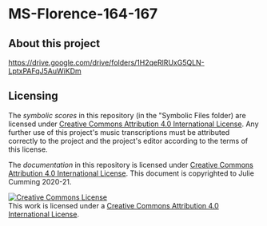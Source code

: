 # MS-Florence-164-167

## About this project


https://drive.google.com/drive/folders/1H2qeRlRUxG5QLN-LptxPAFqJ5AuWiKDm


## Licensing

The *symbolic scores* in this repository (in the "Symbolic Files folder) are licensed under [Creative Commons Attribution 4.0 International License](https://creativecommons.org/licenses/by/4.0/). Any further use of this project's music transcriptions must be attributed correctly to the project and the project's editor according to the terms of this license.

The *documentation* in this repository is licensed under [Creative Commons Attribution 4.0 International License](https://creativecommons.org/licenses/by/4.0/). This document is copyrighted to Julie Cumming 2020-21.

<a rel="license" href="http://creativecommons.org/licenses/by/4.0/"><img alt="Creative Commons License" style="border-width:0" src="https://i.creativecommons.org/l/by/4.0/88x31.png" /></a><br />This work is licensed under a <a rel="license" href="http://creativecommons.org/licenses/by/4.0/">Creative Commons Attribution 4.0 International License</a>.
